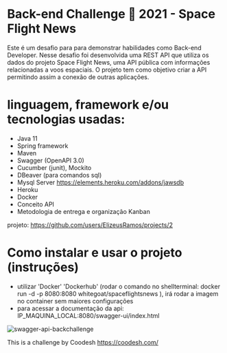 # Back-end Challenge 🏅 2021 - Space Flight News

Este é um desafio para para demonstrar habilidades como Back-end Developer.
Nesse desafio foi desenvolvida uma REST API que utiliza os dados do projeto Space Flight News, uma API pública com informações relacionadas a voos espaciais. O projeto  tem como objetivo criar a API permitindo assim a conexão de outras aplicações.

# linguagem, framework e/ou tecnologias usadas:
- Java 11
- Spring framework
- Maven
- Swagger (OpenAPI 3.0)
- Cucumber (junit), Mockito
- DBeaver (para comandos sql)
- Mysql Server https://elements.heroku.com/addons/jawsdb
- Heroku 
- Docker
- Conceito API
- Metodologia de entrega e organização Kanban

projeto: https://github.com/users/ElizeusRamos/projects/2
# Como instalar e usar o projeto (instruções)
- utilizar 'Docker' 'Dockerhub' (rodar o comando no shellterminal: docker run -d -p 8080:8080 whitegoat/spaceflightsnews ), irá rodar a imagem no container sem maiores configurações
- para acessar a documentação da api: IP_MAQUINA_LOCAL:8080/swagger-ui/index.html

  
![swagger-api-backchallenge](https://user-images.githubusercontent.com/83174570/149967280-6c34a36d-8b53-4def-a115-9db2d5d64482.png)

  


This is a challenge by Coodesh https://coodesh.com/
